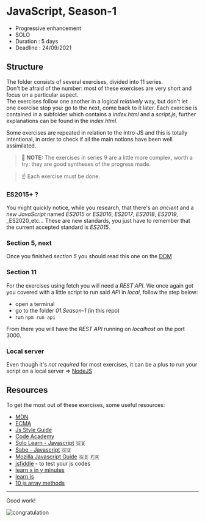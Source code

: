 # JavaScript, Season-1

- Progressive enhancement
- SOLO
- Duration : 5 days
- Deadline : 24/09/2021

## Structure

The folder consists of several exercises, divided into 11 series.  
Don't be afraid of the number: most of these exercises are very short and focus on a particular aspect.  
The exercises follow one another in a logical _relatively_ way, but don't let one exercise stop you: go to the next, come back to it later.
Each exercise is contained in a subfolder which contains a _index.html_ and a _script.js_, further explanations can be found in the _index.html_.

Some exercises are repeated in relation to the Intro-JS and this is totally intentional, in order to check if all the main notions have been well assimilated.

> 🤟 **NOTE:** The exercises in series 9 are a little more complex, worth a try: they are good syntheses of the progress made.

> ☝️  Each exercise must be done.

### ES2015+ ?

You might quickly notice, while you research, that there's an _ancient_ and a
_new_ *JavaScript* named _ES2015_ or _ES2016_, _ES2017_, _ES2018_, _ES2019_, _ES2020_etc... These are
new standards, you just have to remember that the current accepted standard is
*ES2015*.

### Section 5, next

Once you finished _section 5_ you should read this one on the [DOM](https://docs.google.com/presentation/d/1mOiPZSugvcweFu5dXtJQn79nSrfJv0SFrJaLKg9d8-g/edit?usp=sharing)

### Section 11

For the exercises using fetch you will need a *REST API*. We once again got you
covered with a little script to run said *API* in *local*, follow the step
below:

* open a terminal
* go to the folder _01.Season-1_ (in this repo)
* run `npm run api`

From there you will have the *REST API* running on _localhost_ on the port 3000.

### Local server

Even though it's _not required_ for most exercises, it can be a plus to run your script on a local server => [NodeJS](https://nodejs.org/en/docs/guides/getting-started-guide/)

## Resources

To get the most out of these exercises, some useful resources:

- [MDN](https://developer.mozilla.org/en-US/docs/Web/JavaScript)
- [ECMA](https://www.ecma-international.org/ecma-262/)
- [Js Style Guide](https://google.github.io/styleguide/jsguide.html)
- [Code Academy](https://www.codecademy.com/learn/introduction-to-javascript)
- [Solo Learn - Javascript](https://www.sololearn.com/Course/JavaScript/) :uk:
- [Sabe - Javascript](https://sabe.io/classes/javascript) :uk:
- [Mozilla Javascript Guide](https://developer.mozilla.org/fr/docs/Web/JavaScript/Guide/Apropos) :uk: :fr:
- [jsfiddle](https://jsfiddle.net/) - to test your js codes
- [learn x in y minutes](https://learnxinyminutes.com/docs/javascript/)
- [learn js](http://www.learn-js.org/)
- [10 js array methods](https://dev.to/frugencefidel/10-javascript-array-methods-you-should-know-4lk3)

* * *

Good work!

![congratulation](../../assets/congratulation2.gif)
